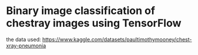 # Binary image classification of chestray images using TensorFlow
the data used: https://www.kaggle.com/datasets/paultimothymooney/chest-xray-pneumonia
